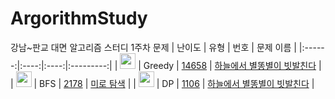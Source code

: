 # ArgorithmStudy
강남~판교 대면 알고리즘 스터디 1주차 문제
| 난이도 | 유형 | 번호 | 문제 이름 |
|:------:|:----:|:----:|:---------:|
| <img height="25px" width="25px" src="https://static.solved.ac/tier_small/13.svg"/> | Greedy | [14658](https://www.acmicpc.net/problem/14658) | [하늘에서 별똥별이 빗발친다](https://www.acmicpc.net/problem/14658) |
| <img height="25px" width="25px" src="https://static.solved.ac/tier_small/10.svg"/> | BFS | [2178](https://www.acmicpc.net/problem/2178) | [미로 탐색](https://www.acmicpc.net/problem/2178) |
| <img height="25px" width="25px" src="https://static.solved.ac/tier_small/11.svg"/> | DP | [1106](https://www.acmicpc.net/problem/1106) | [하늘에서 별똥별이 빗발친다](https://www.acmicpc.net/problem/1106) |